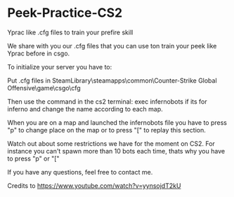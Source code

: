 # Peek-Practice-CS2
Yprac like .cfg files to train your prefire skill

We share with you our .cfg files that you can use ton train your peek like Yprac before in csgo.

To initialize your server you have to:

Put .cfg files in SteamLibrary\steamapps\common\Counter-Strike Global Offensive\game\csgo\cfg

Then use the command in the cs2 terminal: exec infernobots
if its for inferno and change the name according to each map.

When you are on a map and launched the infernobots file you have to press "p" to change place on the map
or to press "[" to replay this section.

Watch out about some restrictions we have for the moment on CS2.
For instance you can't spawn more than 10 bots each time, thats why you have to press "p" or "["

If you have any questions, feel free to contact me.

Credits to https://www.youtube.com/watch?v=yynsojdT2kU
